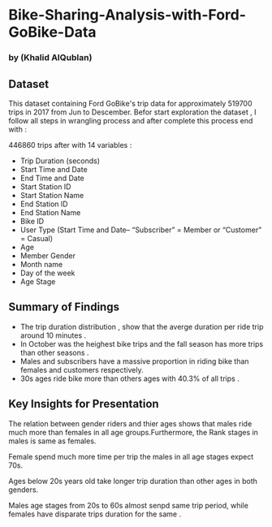 # Bike-Sharing-Analysis-with-Ford-GoBike-Data

### by (Khalid AlQublan)


## Dataset

 This dataset containing Ford GoBike's trip data for approximately 519700 trips in 2017 from Jun to Descember.
Befor start exploration the dataset , I follow all steps in wrangling process and after complete this process end with : 

  446860 trips after with 14 variables :
- Trip Duration (seconds)
- Start Time and Date
- End Time and Date
- Start Station ID
- Start Station Name
- End Station ID
- End Station Name
- Bike ID
- User Type (Start Time and Date– “Subscriber” = Member or “Customer” = Casual)
- Age
- Member Gender
- Month name 
- Day of the week
- Age Stage




## Summary of Findings

- The  trip duration distribution , show that the averge duration per ride trip around 10 minutes .
- In October was the heighest bike trips and the fall season has more trips than other seasons .
- Males and subscribers have a massive proportion in riding bike than females and customers respectively.
- 30s ages ride bike more than others ages with 40.3% of all trips .


## Key Insights for Presentation

 The relation between gender riders and thier ages shows that males ride much more than females in all age groups.Furthermore, the Rank stages in males is same as females.

Female spend much more time per trip the males in all age stages expect 70s.

Ages below 20s years old take longer trip duration than other ages in both genders.

Males age stages from 20s to 60s almost senpd same trip period, while females have disparate trips duration for the same .
